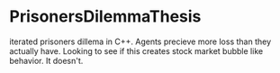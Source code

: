 # PrisonersDilemmaThesis

iterated prisoners dillema in C++. Agents precieve more loss than they actually have. Looking to see if this creates stock market bubble like behavior. It doesn't.
